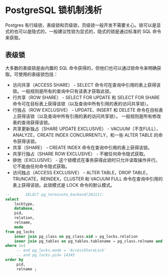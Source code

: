 # PostgreSQL 锁机制浅析
Postgres 有行级锁，表级锁和页级锁，页级锁一般开发不需要关心。锁可以是显式的也可以是隐式的，一般建议性锁为显式的，隐式的锁是通过标准的 SQL 命令来获取。



## 表级锁

大多数的表级锁是由内置的 SQL 命令获得的，但他们也可以通过锁命令来明确获取。可使用的表级锁包括：

- 访问共享（ACCESS SHARE） - SELECT 命令可在查询中引用的表上获得该锁。一般规则是所有的查询中只有读表才获取此锁。
- 行共享（ROW SHARE） - SELECT FOR UPDATE 和 SELECT FOR SHARE 命令可在目标表上获得该锁（以及查询中所有引用的表的访问共享锁）。
- 行独占（ROW EXCLUSIVE） - UPDATE、INSERT 和 DELETE 命令在目标表上获得该锁（以及查询中所有引用的表的访问共享锁）。 一般规则是所有修改表的查询获得该锁。
- 共享更新独占（SHARE UPDATE EXCLUSIVE） - VACUUM（不含FULL），ANALYZE，CREATE INDEX CONCURRENTLY，和一些 ALTER TABLE 的命令获得该锁。
- 共享（SHARE） - CREATE INDEX 命令在查询中引用的表上获得该锁。
- 共享行独占（SHARE ROW EXCLUSIVE） - 不被任何命令隐式获取。
- 排他（EXCLUSIVE） - 这个锁模式在事务获得此锁时只允许读取操作并行。它不能由任何命令隐式获取。
- 访问独占（ACCESS EXCLUSIVE） - ALTER TABLE，DROP TABLE，TRUNCATE，REINDEX，CLUSTER 和 VACUUM FULL 命令在查询中引用的表上获得该锁。此锁模式是 LOCK 命令的默认模式。

```sql
--       SELECT pg_terminate_backend(20211);
select
    locktype,
    database,
    pid,
    relation,
    relname,
    mode
from pg_locks
    inner join pg_class on pg_class.oid = pg_locks.relation
    inner join pg_tables on pg_tables.tablename = pg_class.relname and pg_tables.schemaname LIKE 'gl_%'
where 1=1
     -- and pg_locks.mode = 'AccessShareLock'
	 -- and pg_locks.pid= 14345
order by
     pid,
     relname ;
	
    
    
```

